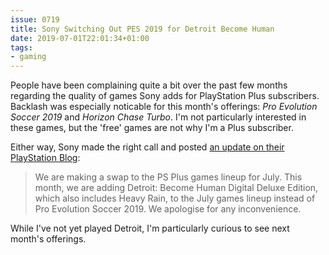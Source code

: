 ```yaml
---
issue: 0719
title: Sony Switching Out PES 2019 for Detroit Become Human
date: 2019-07-01T22:01:34+01:00
tags:
- gaming
---
```

People have been complaining quite a bit over the past few months regarding the quality of games Sony adds for PlayStation Plus subscribers. Backlash was especially noticable for this month's offerings: *Pro Evolution Soccer 2019* and *Horizon Chase Turbo*. I'm not particularly interested in these games, but the 'free' games are not why I'm a Plus subscriber.

Either way, Sony made the right call and posted [an update on their PlayStation Blog](https://blog.eu.playstation.com/2019/07/02/detroit-become-human-and-horizon-chase-turbo-are-your-playstation-plus-games-for-july/):
> We are making a swap to the PS Plus games lineup for July. This month, we are adding Detroit: Become Human Digital Deluxe Edition, which also includes Heavy Rain, to the July games lineup instead of Pro Evolution Soccer 2019. We apologise for any inconvenience.

While I've not yet played Detroit, I'm particularly curious to see next month's offerings.